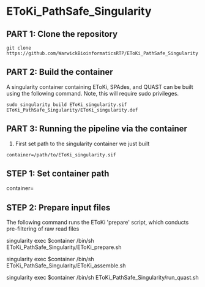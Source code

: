 # EToKi_PathSafe_Singularity

## PART 1: Clone the repository 
```
git clone https://github.com/WarwickBioinformaticsRTP/EToKi_PathSafe_Singularity
```

## PART 2: Build the container
A singularity container containing EToKi, SPAdes, and QUAST can be built using the following command. Note, this will require sudo privileges. 
```
sudo singularity build EToKi_singularity.sif EToKi_PathSafe_Singularity/EToKi_singularity.def
```

## PART 3: Running the pipeline via the container
1. First set path to the singularity container we just built
```
container=/path/to/EToKi_singularity.sif
```








## STEP 1: Set container path
container=

## STEP 2: Prepare input files
The following command runs the EToKi 'prepare' script, which conducts pre-filtering of raw read files

singularity exec $container /bin/sh EToKi_PathSafe_Singularity/EToKi_prepare.sh


singularity exec $container /bin/sh EToKi_PathSafe_Singularity/EToKi_assemble.sh 


singularity exec $container /bin/sh EToKi_PathSafe_Singularity/run_quast.sh





